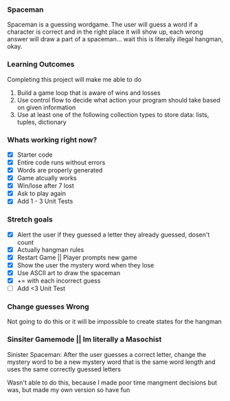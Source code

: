 ### Spaceman

Spaceman is a guessing wordgame. The user will guess a word if a character is correct and in the right place it will show up, each wrong answer will draw a part of a spaceman... wait this is literally illegal hangman, okay.

### Learning Outcomes
Completing this project will make me able to do
1. Build a game loop that is aware of wins and losses
2. Use control flow to decide what action your program should take based on given information
3. Use at least one of the following collection types to store data: lists, tuples, dictionary


### Whats working right now?
- [x] Starter code
- [x] Entire code runs without errors
- [x] Words are properly generated
- [x] Game atcually works
- [x] Win/lose after 7 lost
- [x] Ask to play again
- [x] Add 1 - 3 Unit Tests

### Stretch goals
- [x] Alert the user if they guessed a letter they already guessed, dosen't count
- [x] Actually hangman rules
- [x] Restart Game || Player prompts new game
- [x] Show the user the mystery word when they lose
- [x] Use ASCII art to draw the spaceman 
- [x] += with each incorrect guess
- [ ] Add <3 Unit Test

### Change guesses Wrong
Not going to do this or it will be impossible to create states for the hangman

### Sinsiter Gamemode || Im literally a Masochist
Sinister Spaceman: After the user guesses a correct letter, change the mystery word to be a new mystery word that is the same word length and uses the same correctly guessed letters

Wasn't able to do this, because I made poor time mangment decisions but was, but made my own version so have fun


